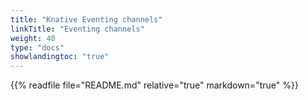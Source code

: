 ```yaml
---
title: "Knative Eventing channels"
linkTitle: "Eventing channels"
weight: 40
type: "docs"
showlandingtoc: "true"
---
```


{{% readfile file="README.md" relative="true" markdown="true" %}}

